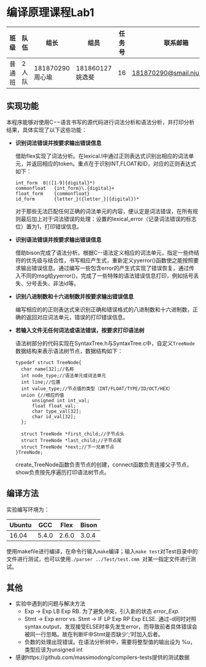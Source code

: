 # 编译原理课程Lab1

| 班级   | 队伍  | 组长             | 组员             | 任务号 | 联系邮箱                                                     |
| ------ | ----- | ---------------- | ---------------- | ------ | ------------------------------------------------------------ |
| 普通班 | 2人队 | 181870290 周心瑜 | 181860127 姚逸斐 | 16     | [181870290@smail.nju.edu.cn](mailto:181870290@smail.nju.edu.cn) |

## 实现功能

本程序能够对使用C−−语言书写的源代码进行词法分析和语法分析，并打印分析结果，具体实现了以下这些功能：

* **识别词法错误并按要求输出错误信息**

  借助flex实现了词法分析。在lexical.l中通过正则表达式识别出相应的词法单元，并返回相应的token。重点在于识别INT,FLOAT和ID，对应的正则表达式如下：

  ```
  int_form	0|([1-9]{digital}*)
  commonfloat	{int_form}\.{digital}+
  float_form	{commonfloat}
  id_form		{letter_}({letter_}|{digital})*	
  ```

  对于那些无法匹配任何正确的词法单元的内容，便认定是词法错误，在所有规则最后加上对于词法错误的处理：设置的lexical_error（记录词法错误的标志位）置为1，打印错误信息。

* **识别语法错误并按要求输出错误信息**

  借助bison完成了语法分析。根据C--语法定义相应的词法单元，指定一些终结符的优先级与结合性，书写相应产生式，重新定义yyerror()函数使之能按照要求输出错误信息。通过编写一些包含error的产生式实现了错误恢复，通过传入不同的msg给yyerror()，完成了一些特殊的语法错误信息打印，例如括号丢失、分号丢失、非法id等。

* **识别八进制数和十六进制数并按要求输出错误信息**

  编写相应的的正则表达式来识别正确和错误格式的八进制数和十六进制数，正确的返回对应词法单元，错误的打印错误信息。

* **若输入文件无任何词法或语法错误，按要求打印语法树**

  语法树部分的代码实现在SyntaxTree.h与SyntaxTree.c中，自定义`TreeNode`数据结构来表示语法树节点，数据结构如下：

  ```
  typedef struct TreeNode{
  	char name[32];//名称
  	int node_type;//语法单元或词法单元
  	int line;//位置
  	int value_type;//节点值的类型（INT/FLOAT/TYPE/ID/OCT/HEX）
  	union {//相应的值
  		unsigned int int_val;
  		float float_val;
  		char type_val[32];
  		char id_val[32];
  	};
  
  	struct TreeNode *first_child;//子节点头
  	struct TreeNode *last_child;//子节点尾
  	struct TreeNode *next;//下一兄弟节点
  }TreeNode;
  ```

  create_TreeNode函数负责节点的创建，connect函数负责连接父子节点，show负责按先序遍历打印语法树节点。

## 编译方法

实验编写环境为：

| Ubuntu | GCC   | Flex  | Bison |
| ------ | ----- | ----- | ----- |
| 16.04  | 5.4.0 | 2.6.0 | 3.0.4 |

使用makefile进行编译，在命令行输入`make`编译；输入`make test`对Test目录中的文件进行测试，也可以使用`./parser ../Test/test.cmm `对某一指定文件进行测试。

## 其他

* 实验中遇到的问题与解决方法
  * Exp -> Exp LB Exp RB. 为了避免冲突，引入新的状态 *error_Exp*.
  * Stmt -> Exp error vs. Stmt -> IF LP Exp RP Exp ELSE. 通过-d同时对照syntax.output，发现接受ELSE时率先发生error，而导致前者具体错误会被同一行忽略。故在判断IF中Stmt是否缺少‘;’时加入后者。
  * 负数的处理出现错误。在语法分析树中，需要将整型值的输出设为 %u，类型应该为unsigned int
* 感谢https://github.com/massimodong/compilers-tests提供的测试数据


